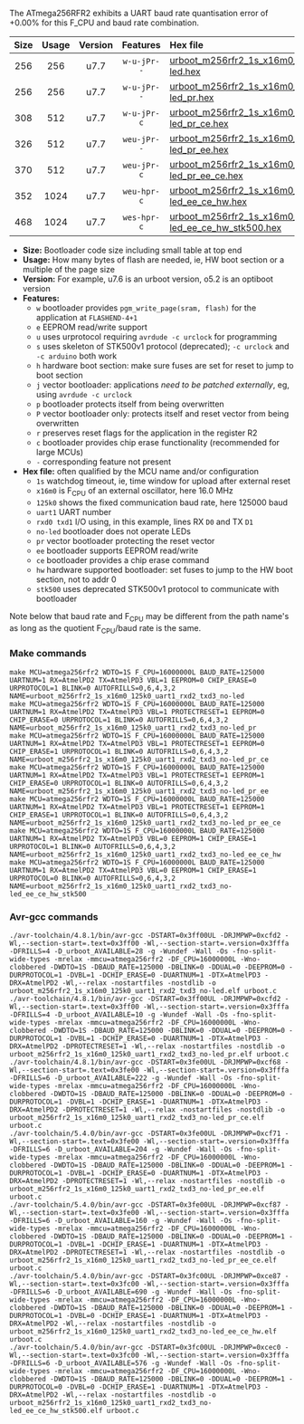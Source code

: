 The ATmega256RFR2 exhibits a UART baud rate quantisation error of +0.00% for this F_CPU and baud rate combination.

|Size|Usage|Version|Features|Hex file|
|:-:|:-:|:-:|:-:|:--|
|256|256|u7.7|`w-u-jPr--`|[urboot_m256rfr2_1s_x16m0_125k0_uart1_rxd2_txd3_no-led.hex](https://raw.githubusercontent.com/stefanrueger/urboot.hex/main/mcus/atmega256rfr2/watchdog_1_s/external_oscillator/16m000000_hz/+125k0_baud/uart1_rxd2_txd3/no-led/urboot_m256rfr2_1s_x16m0_125k0_uart1_rxd2_txd3_no-led.hex)|
|256|256|u7.7|`w-u-jPr--`|[urboot_m256rfr2_1s_x16m0_125k0_uart1_rxd2_txd3_no-led_pr.hex](https://raw.githubusercontent.com/stefanrueger/urboot.hex/main/mcus/atmega256rfr2/watchdog_1_s/external_oscillator/16m000000_hz/+125k0_baud/uart1_rxd2_txd3/no-led/urboot_m256rfr2_1s_x16m0_125k0_uart1_rxd2_txd3_no-led_pr.hex)|
|308|512|u7.7|`w-u-jPr-c`|[urboot_m256rfr2_1s_x16m0_125k0_uart1_rxd2_txd3_no-led_pr_ce.hex](https://raw.githubusercontent.com/stefanrueger/urboot.hex/main/mcus/atmega256rfr2/watchdog_1_s/external_oscillator/16m000000_hz/+125k0_baud/uart1_rxd2_txd3/no-led/urboot_m256rfr2_1s_x16m0_125k0_uart1_rxd2_txd3_no-led_pr_ce.hex)|
|326|512|u7.7|`weu-jPr--`|[urboot_m256rfr2_1s_x16m0_125k0_uart1_rxd2_txd3_no-led_pr_ee.hex](https://raw.githubusercontent.com/stefanrueger/urboot.hex/main/mcus/atmega256rfr2/watchdog_1_s/external_oscillator/16m000000_hz/+125k0_baud/uart1_rxd2_txd3/no-led/urboot_m256rfr2_1s_x16m0_125k0_uart1_rxd2_txd3_no-led_pr_ee.hex)|
|370|512|u7.7|`weu-jPr-c`|[urboot_m256rfr2_1s_x16m0_125k0_uart1_rxd2_txd3_no-led_pr_ee_ce.hex](https://raw.githubusercontent.com/stefanrueger/urboot.hex/main/mcus/atmega256rfr2/watchdog_1_s/external_oscillator/16m000000_hz/+125k0_baud/uart1_rxd2_txd3/no-led/urboot_m256rfr2_1s_x16m0_125k0_uart1_rxd2_txd3_no-led_pr_ee_ce.hex)|
|352|1024|u7.7|`weu-hpr-c`|[urboot_m256rfr2_1s_x16m0_125k0_uart1_rxd2_txd3_no-led_ee_ce_hw.hex](https://raw.githubusercontent.com/stefanrueger/urboot.hex/main/mcus/atmega256rfr2/watchdog_1_s/external_oscillator/16m000000_hz/+125k0_baud/uart1_rxd2_txd3/no-led/urboot_m256rfr2_1s_x16m0_125k0_uart1_rxd2_txd3_no-led_ee_ce_hw.hex)|
|468|1024|u7.7|`wes-hpr-c`|[urboot_m256rfr2_1s_x16m0_125k0_uart1_rxd2_txd3_no-led_ee_ce_hw_stk500.hex](https://raw.githubusercontent.com/stefanrueger/urboot.hex/main/mcus/atmega256rfr2/watchdog_1_s/external_oscillator/16m000000_hz/+125k0_baud/uart1_rxd2_txd3/no-led/urboot_m256rfr2_1s_x16m0_125k0_uart1_rxd2_txd3_no-led_ee_ce_hw_stk500.hex)|

- **Size:** Bootloader code size including small table at top end
- **Usage:** How many bytes of flash are needed, ie, HW boot section or a multiple of the page size
- **Version:** For example, u7.6 is an urboot version, o5.2 is an optiboot version
- **Features:**
  + `w` bootloader provides `pgm_write_page(sram, flash)` for the application at `FLASHEND-4+1`
  + `e` EEPROM read/write support
  + `u` uses urprotocol requiring `avrdude -c urclock` for programming
  + `s` uses skeleton of STK500v1 protocol (deprecated); `-c urclock` and `-c arduino` both work
  + `h` hardware boot section: make sure fuses are set for reset to jump to boot section
  + `j` vector bootloader: applications *need to be patched externally*, eg, using `avrdude -c urclock`
  + `p` bootloader protects itself from being overwritten
  + `P` vector bootloader only: protects itself and reset vector from being overwritten
  + `r` preserves reset flags for the application in the register R2
  + `c` bootloader provides chip erase functionality (recommended for large MCUs)
  + `-` corresponding feature not present
- **Hex file:** often qualified by the MCU name and/or configuration
  + `1s` watchdog timeout, ie, time window for upload after external reset
  + `x16m0` is F<sub>CPU</sub> of an external oscillator, here 16.0 MHz
  + `125k0` shows the fixed communication baud rate, here 125000 baud
  + `uart1` UART number
  + `rxd0 txd1` I/O using, in this example, lines RX `D0` and TX `D1`
  + `no-led` bootloader does not operate LEDs
  + `pr` vector bootloader protecting the reset vector
  + `ee` bootloader supports EEPROM read/write
  + `ce` bootloader provides a chip erase command
  + `hw` hardware supported bootloader: set fuses to jump to the HW boot section, not to addr 0
  + `stk500` uses deprecated STK500v1 protocol to communicate with bootloader


Note below that baud rate and F<sub>CPU</sub> may be different from the path name's as long as the quotient F<sub>CPU</sub>/baud rate is the same.

### Make commands
```
make MCU=atmega256rfr2 WDTO=1S F_CPU=16000000L BAUD_RATE=125000 UARTNUM=1 RX=AtmelPD2 TX=AtmelPD3 VBL=1 EEPROM=0 CHIP_ERASE=0 URPROTOCOL=1 BLINK=0 AUTOFRILLS=0,6,4,3,2 NAME=urboot_m256rfr2_1s_x16m0_125k0_uart1_rxd2_txd3_no-led
make MCU=atmega256rfr2 WDTO=1S F_CPU=16000000L BAUD_RATE=125000 UARTNUM=1 RX=AtmelPD2 TX=AtmelPD3 VBL=1 PROTECTRESET=1 EEPROM=0 CHIP_ERASE=0 URPROTOCOL=1 BLINK=0 AUTOFRILLS=0,6,4,3,2 NAME=urboot_m256rfr2_1s_x16m0_125k0_uart1_rxd2_txd3_no-led_pr
make MCU=atmega256rfr2 WDTO=1S F_CPU=16000000L BAUD_RATE=125000 UARTNUM=1 RX=AtmelPD2 TX=AtmelPD3 VBL=1 PROTECTRESET=1 EEPROM=0 CHIP_ERASE=1 URPROTOCOL=1 BLINK=0 AUTOFRILLS=0,6,4,3,2 NAME=urboot_m256rfr2_1s_x16m0_125k0_uart1_rxd2_txd3_no-led_pr_ce
make MCU=atmega256rfr2 WDTO=1S F_CPU=16000000L BAUD_RATE=125000 UARTNUM=1 RX=AtmelPD2 TX=AtmelPD3 VBL=1 PROTECTRESET=1 EEPROM=1 CHIP_ERASE=0 URPROTOCOL=1 BLINK=0 AUTOFRILLS=0,6,4,3,2 NAME=urboot_m256rfr2_1s_x16m0_125k0_uart1_rxd2_txd3_no-led_pr_ee
make MCU=atmega256rfr2 WDTO=1S F_CPU=16000000L BAUD_RATE=125000 UARTNUM=1 RX=AtmelPD2 TX=AtmelPD3 VBL=1 PROTECTRESET=1 EEPROM=1 CHIP_ERASE=1 URPROTOCOL=1 BLINK=0 AUTOFRILLS=0,6,4,3,2 NAME=urboot_m256rfr2_1s_x16m0_125k0_uart1_rxd2_txd3_no-led_pr_ee_ce
make MCU=atmega256rfr2 WDTO=1S F_CPU=16000000L BAUD_RATE=125000 UARTNUM=1 RX=AtmelPD2 TX=AtmelPD3 VBL=0 EEPROM=1 CHIP_ERASE=1 URPROTOCOL=1 BLINK=0 AUTOFRILLS=0,6,4,3,2 NAME=urboot_m256rfr2_1s_x16m0_125k0_uart1_rxd2_txd3_no-led_ee_ce_hw
make MCU=atmega256rfr2 WDTO=1S F_CPU=16000000L BAUD_RATE=125000 UARTNUM=1 RX=AtmelPD2 TX=AtmelPD3 VBL=0 EEPROM=1 CHIP_ERASE=1 URPROTOCOL=0 BLINK=0 AUTOFRILLS=0,6,4,3,2 NAME=urboot_m256rfr2_1s_x16m0_125k0_uart1_rxd2_txd3_no-led_ee_ce_hw_stk500
```

### Avr-gcc commands
```
./avr-toolchain/4.8.1/bin/avr-gcc -DSTART=0x3ff00UL -DRJMPWP=0xcfd2 -Wl,--section-start=.text=0x3ff00 -Wl,--section-start=.version=0x3fffa -DFRILLS=4 -D_urboot_AVAILABLE=28 -g -Wundef -Wall -Os -fno-split-wide-types -mrelax -mmcu=atmega256rfr2 -DF_CPU=16000000L -Wno-clobbered -DWDTO=1S -DBAUD_RATE=125000 -DBLINK=0 -DDUAL=0 -DEEPROM=0 -DURPROTOCOL=1 -DVBL=1 -DCHIP_ERASE=0 -DUARTNUM=1 -DTX=AtmelPD3 -DRX=AtmelPD2 -Wl,--relax -nostartfiles -nostdlib -o urboot_m256rfr2_1s_x16m0_125k0_uart1_rxd2_txd3_no-led.elf urboot.c
./avr-toolchain/4.8.1/bin/avr-gcc -DSTART=0x3ff00UL -DRJMPWP=0xcfd2 -Wl,--section-start=.text=0x3ff00 -Wl,--section-start=.version=0x3fffa -DFRILLS=4 -D_urboot_AVAILABLE=10 -g -Wundef -Wall -Os -fno-split-wide-types -mrelax -mmcu=atmega256rfr2 -DF_CPU=16000000L -Wno-clobbered -DWDTO=1S -DBAUD_RATE=125000 -DBLINK=0 -DDUAL=0 -DEEPROM=0 -DURPROTOCOL=1 -DVBL=1 -DCHIP_ERASE=0 -DUARTNUM=1 -DTX=AtmelPD3 -DRX=AtmelPD2 -DPROTECTRESET=1 -Wl,--relax -nostartfiles -nostdlib -o urboot_m256rfr2_1s_x16m0_125k0_uart1_rxd2_txd3_no-led_pr.elf urboot.c
./avr-toolchain/4.8.1/bin/avr-gcc -DSTART=0x3fe00UL -DRJMPWP=0xcf68 -Wl,--section-start=.text=0x3fe00 -Wl,--section-start=.version=0x3fffa -DFRILLS=6 -D_urboot_AVAILABLE=222 -g -Wundef -Wall -Os -fno-split-wide-types -mrelax -mmcu=atmega256rfr2 -DF_CPU=16000000L -Wno-clobbered -DWDTO=1S -DBAUD_RATE=125000 -DBLINK=0 -DDUAL=0 -DEEPROM=0 -DURPROTOCOL=1 -DVBL=1 -DCHIP_ERASE=1 -DUARTNUM=1 -DTX=AtmelPD3 -DRX=AtmelPD2 -DPROTECTRESET=1 -Wl,--relax -nostartfiles -nostdlib -o urboot_m256rfr2_1s_x16m0_125k0_uart1_rxd2_txd3_no-led_pr_ce.elf urboot.c
./avr-toolchain/5.4.0/bin/avr-gcc -DSTART=0x3fe00UL -DRJMPWP=0xcf71 -Wl,--section-start=.text=0x3fe00 -Wl,--section-start=.version=0x3fffa -DFRILLS=6 -D_urboot_AVAILABLE=204 -g -Wundef -Wall -Os -fno-split-wide-types -mrelax -mmcu=atmega256rfr2 -DF_CPU=16000000L -Wno-clobbered -DWDTO=1S -DBAUD_RATE=125000 -DBLINK=0 -DDUAL=0 -DEEPROM=1 -DURPROTOCOL=1 -DVBL=1 -DCHIP_ERASE=0 -DUARTNUM=1 -DTX=AtmelPD3 -DRX=AtmelPD2 -DPROTECTRESET=1 -Wl,--relax -nostartfiles -nostdlib -o urboot_m256rfr2_1s_x16m0_125k0_uart1_rxd2_txd3_no-led_pr_ee.elf urboot.c
./avr-toolchain/5.4.0/bin/avr-gcc -DSTART=0x3fe00UL -DRJMPWP=0xcf87 -Wl,--section-start=.text=0x3fe00 -Wl,--section-start=.version=0x3fffa -DFRILLS=6 -D_urboot_AVAILABLE=160 -g -Wundef -Wall -Os -fno-split-wide-types -mrelax -mmcu=atmega256rfr2 -DF_CPU=16000000L -Wno-clobbered -DWDTO=1S -DBAUD_RATE=125000 -DBLINK=0 -DDUAL=0 -DEEPROM=1 -DURPROTOCOL=1 -DVBL=1 -DCHIP_ERASE=1 -DUARTNUM=1 -DTX=AtmelPD3 -DRX=AtmelPD2 -DPROTECTRESET=1 -Wl,--relax -nostartfiles -nostdlib -o urboot_m256rfr2_1s_x16m0_125k0_uart1_rxd2_txd3_no-led_pr_ee_ce.elf urboot.c
./avr-toolchain/5.4.0/bin/avr-gcc -DSTART=0x3fc00UL -DRJMPWP=0xce87 -Wl,--section-start=.text=0x3fc00 -Wl,--section-start=.version=0x3fffa -DFRILLS=6 -D_urboot_AVAILABLE=690 -g -Wundef -Wall -Os -fno-split-wide-types -mrelax -mmcu=atmega256rfr2 -DF_CPU=16000000L -Wno-clobbered -DWDTO=1S -DBAUD_RATE=125000 -DBLINK=0 -DDUAL=0 -DEEPROM=1 -DURPROTOCOL=1 -DVBL=0 -DCHIP_ERASE=1 -DUARTNUM=1 -DTX=AtmelPD3 -DRX=AtmelPD2 -Wl,--relax -nostartfiles -nostdlib -o urboot_m256rfr2_1s_x16m0_125k0_uart1_rxd2_txd3_no-led_ee_ce_hw.elf urboot.c
./avr-toolchain/5.4.0/bin/avr-gcc -DSTART=0x3fc00UL -DRJMPWP=0xcec0 -Wl,--section-start=.text=0x3fc00 -Wl,--section-start=.version=0x3fffa -DFRILLS=6 -D_urboot_AVAILABLE=576 -g -Wundef -Wall -Os -fno-split-wide-types -mrelax -mmcu=atmega256rfr2 -DF_CPU=16000000L -Wno-clobbered -DWDTO=1S -DBAUD_RATE=125000 -DBLINK=0 -DDUAL=0 -DEEPROM=1 -DURPROTOCOL=0 -DVBL=0 -DCHIP_ERASE=1 -DUARTNUM=1 -DTX=AtmelPD3 -DRX=AtmelPD2 -Wl,--relax -nostartfiles -nostdlib -o urboot_m256rfr2_1s_x16m0_125k0_uart1_rxd2_txd3_no-led_ee_ce_hw_stk500.elf urboot.c
```

